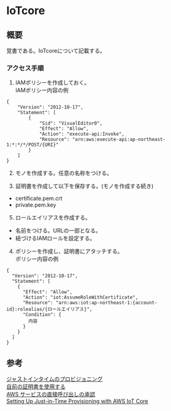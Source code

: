# IoTcore

## 概要
覚書である。IoTcoreについて記載する。

### アクセス手順
1. IAMポリシーを作成しておく。  
IAMポリシー内容の例
```
{
    "Version": "2012-10-17",
    "Statement": [
        {
            "Sid": "VisualEditor0",
            "Effect": "Allow",
            "Action": "execute-api:Invoke",
            "Resource": "arn:aws:execute-api:ap-northeast-1:*:*/*/POST/{URI}"
        }
    ]
}
```

2. モノを作成する。任意の名称をつける。

3. 証明書を作成して以下を保存する。(モノを作成する続き)
 - certificate.pem.crt  
 - private.pem.key  
 
5. ロールエイリアスを作成する。  
 - 名前をつける。URLの一部となる。  
 - 紐づけるIAMロールを設定する。  

4. ポリシーを作成し、証明書にアタッチする。  
ポリシー内容の例
```
{
  "Version": "2012-10-17",
  "Statement": [
    {
      "Effect": "Allow",
      "Action": "iot:AssumeRoleWithCertificate",
      "Resource": "arn:aws:iot:ap-northeast-1:{account-id}:rolealias/{ロールエイリアス}",
      "Condition": {
        内容
      }
    }
  ]
}
```

## 参考
[ジャストインタイムのプロビジョニング](https://docs.aws.amazon.com/ja_jp/iot/latest/developerguide/jit-provisioning.html)  
[自前の証明書を使用する](https://docs.aws.amazon.com/ja_jp/iot/latest/developerguide/device-certs-your-own.html)  
[AWS サービスの直接呼び出しの承認](https://docs.aws.amazon.com/ja_jp/iot/latest/developerguide/authorizing-direct-aws.html)  
[Setting Up Just-in-Time Provisioning with AWS IoT Core](https://aws.amazon.com/jp/blogs/iot/setting-up-just-in-time-provisioning-with-aws-iot-core/)
